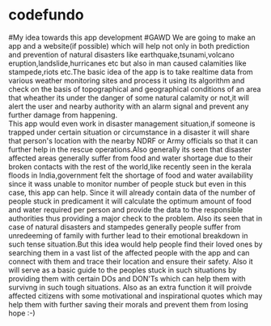 # codefundo
#My idea towards this app development #GAWD
We are going to make an app and a website(if possible) which will help not only in both prediction and prevention of natural disasters like earthquake,tsunami,volcano eruption,landslide,hurricanes etc but also in man caused calamities like stampede,riots etc.The basic idea of the app is to take realtime data from various weather monitoring sites and process it using its algorithm and check on the basis of topographical and geographical conditions of an area that wheather its under the danger of some natural calamity or not,it will alert the user and nearby authority with an alarm signal and prevent any further damage from happening.  
This app would even work in disaster management situation,if someone is trapped under certain situation or circumstance in a disaster it will share that person's location with the nearby NDRF or Army officials so that it can further help in the rescue operations.Also generally its seen that disaster affected areas generally suffer from food and water shortage due to their broken contacts with the rest of the world,like recently seen in the kerala floods in India,government felt the shortage of food and water availability since it wass unable to monitor number of people stuck but even in this case, this app can help.
Since it will already contain data of the number of people stuck in predicament it will calculate the optimum amount of food and water required per person and provide the data to the responsible authorities thus providing a major check to the problem.
Also its seen that in case of natural disasters and stampedes generally people suffer from unredeeming of family with further lead to their emotional breakdown in such tense situation.But this idea would help people find their loved ones by searching them in a vast list of the affected people with the app and can connect with them and trace their location and ensure their safety. 
Also it will serve as a basic guide to the peoples stuck in such situations by providing them with certain DOs and DON'Ts which can help them with survivng in such tough situations.
Also as an extra function it will proivde affected citizens with some motivational and inspirational quotes which may help them  with further saving their morals and prevent them from losing hope :-)  
